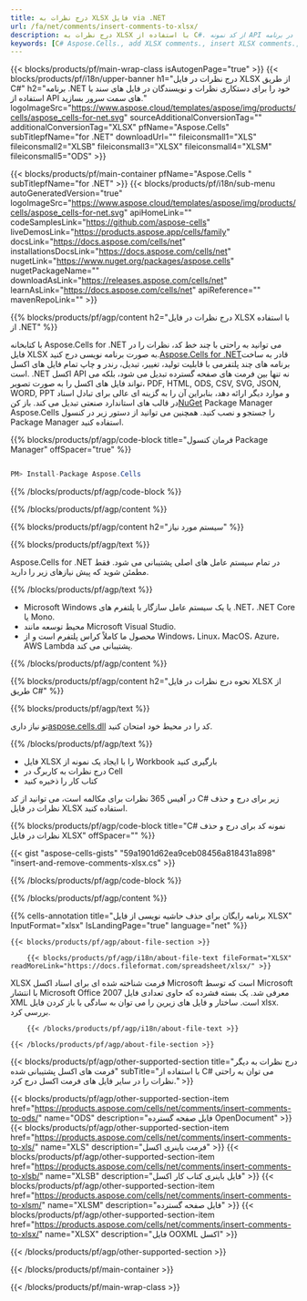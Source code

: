 ```yaml
---
title: درج نظرات به XLSX فایل via .NET
url: /fa/net/comments/insert-comments-to-xlsx/ 
description: درج نظرات به XLSX با استفاده از C#. از کد نمونه API برای درج نظرات در برنامه .NET استفاده کنید.
keywords: [C# Aspose.Cells., add XLSX comments., insert XLSX comments., access XLSX comments., remove XLSX comments., delete XLSX comments., add comments in XLSX., insert comments in XLSX., access comments in XLSX., remove comments in XLSX., delete comments in XLSX]
---
```

{{< blocks/products/pf/main-wrap-class isAutogenPage="true" >}}
{{< blocks/products/pf/i18n/upper-banner h1="درج نظرات در فایل XLSX از طریق C#" h2="برنامه .NET خود را برای دستکاری نظرات و نویسندگان در فایل های سند با استفاده از API های سمت سرور بسازید." logoImageSrc="https://www.aspose.cloud/templates/aspose/img/products/cells/aspose_cells-for-net.svg" sourceAdditionalConversionTag="" additionalConversionTag="XLSX" pfName="Aspose.Cells" subTitlepfName="for .NET" downloadUrl="" fileiconsmall1="XLS" fileiconsmall2="XLSB" fileiconsmall3="XLSX" fileiconsmall4="XLSM" fileiconsmall5="ODS" >}}

{{< blocks/products/pf/main-container pfName="Aspose.Cells " subTitlepfName="for .NET" >}}
{{< blocks/products/pf/i18n/sub-menu autoGeneratedVersion="true" logoImageSrc="https://www.aspose.cloud/templates/aspose/img/products/cells/aspose_cells-for-net.svg" apiHomeLink="" codeSamplesLink="https://github.com/aspose-cells" liveDemosLink="https://products.aspose.app/cells/family" docsLink="https://docs.aspose.com/cells/net" installationsDocsLink="https://docs.aspose.com/cells/net" nugetLink="https://www.nuget.org/packages/aspose.cells" nugetPackageName="" downloadAsLink="https://releases.aspose.com/cells/net" learnAsLink="https://docs.aspose.com/cells/net" apiReference="" mavenRepoLink="" >}}

{{% blocks/products/pf/agp/content h2="درج نظرات در فایل XLSX با استفاده از .NET" %}}

 با کتابخانه Aspose.Cells for .NET می توانید به راحتی با چند خط کد، نظرات را در فایل XLSX به صورت برنامه نویسی درج کنید.[Aspose.Cells for .NET](https://products.aspose.com/cells/net)قادر به ساخت برنامه های چند پلتفرمی با قابلیت تولید، تغییر، تبدیل، رندر و چاپ تمام فایل های اکسل است. .NET اکسل API نه تنها بین فرمت های صفحه گسترده تبدیل می شود، بلکه می تواند فایل های اکسل را به صورت تصویر، PDF, HTML, ODS, CSV, SVG, JSON, WORD, PPT و موارد دیگر ارائه دهد، بنابراین آن را به گزینه ای عالی برای تبادل اسناد در قالب های استاندارد صنعتی تبدیل می کند. باز کن[NuGet](https://www.nuget.org/packages/aspose.cells) Package Manager Aspose.Cells را جستجو و نصب کنید. همچنین می توانید از دستور زیر در کنسول Package Manager استفاده کنید.

{{% blocks/products/pf/agp/code-block title="فرمان کنسول Package Manager" offSpacer="true" %}}

```cs

PM> Install-Package Aspose.Cells

```

{{% /blocks/products/pf/agp/code-block %}}

{{% /blocks/products/pf/agp/content %}}

{{% blocks/products/pf/agp/content h2="سیستم مورد نیاز" %}}

{{% blocks/products/pf/agp/text %}}

 Aspose.Cells for .NET در تمام سیستم عامل های اصلی پشتیبانی می شود. فقط مطمئن شوید که پیش نیازهای زیر را دارید.

{{% /blocks/products/pf/agp/text %}}

-  Microsoft Windows یا یک سیستم عامل سازگار با پلتفرم های .NET، .NET Core یا Mono.
-  محیط توسعه مانند Microsoft Visual Studio.
-  محصول ما کاملاً کراس پلتفرم است و از Windows، Linux، MacOS، Azure، AWS Lambda پشتیبانی می کند.

{{% /blocks/products/pf/agp/content %}}

{{% blocks/products/pf/agp/content h2="نحوه درج نظرات در فایل XLSX از طریق C#" %}}

{{% blocks/products/pf/agp/text %}}

 تو نیاز داری[aspose.cells.dll](https://releases.aspose.com/cells/net) کد را در محیط خود امتحان کنید.

{{% /blocks/products/pf/agp/text %}}

+ فایل XLSX را با ایجاد یک نمونه از Workbook بارگیری کنید
+ درج نظرات به کاربرگ در Cell
 + کتاب کار را ذخیره کنید

در آفیس 365 نظرات برای مکالمه است، می توانید از کد C# زیر برای درج و حذف نظرات در فایل XLSX استفاده کنید.

{{% blocks/products/pf/agp/code-block title="C# نمونه کد برای درج و حذف نظرات در فایل XLSX" offSpacer="" %}}

{{< gist "aspose-cells-gists" "59a1901d62ea9ceb08456a818431a898" "insert-and-remove-comments-xlsx.cs" >}}

{{% /blocks/products/pf/agp/code-block %}}

{{% /blocks/products/pf/agp/content %}}



{{% cells-annotation title="برنامه رایگان برای حذف حاشیه نویسی از فایل XLSX" InputFormat="xlsx" IsLandingPage="true" language="net" %}}

<!-- aboutfile Starts -->

    {{< blocks/products/pf/agp/about-file-section >}}

        {{< blocks/products/pf/agp/i18n/about-file-text fileFormat="XLSX" readMoreLink="https://docs.fileformat.com/spreadsheet/xlsx/" >}}
XLSX فرمت شناخته شده ای برای اسناد اکسل Microsoft است که توسط Microsoft با انتشار Microsoft Office 2007 معرفی شد. یک بسته فشرده که حاوی تعدادی فایل XML است. ساختار و فایل های زیرین را می توان به سادگی با باز کردن فایل xlsx. بررسی کرد.

        {{< /blocks/products/pf/agp/i18n/about-file-text >}}

    {{< /blocks/products/pf/agp/about-file-section >}}

<!-- aboutfile Ends -->

{{< blocks/products/pf/agp/other-supported-section title="درج نظرات به دیگر فرمت های اکسل پشتیبانی شده" subTitle="با استفاده از C# می توان به راحتی نظرات را در سایر فایل های فرمت اکسل درج کرد." >}}

{{< blocks/products/pf/agp/other-supported-section-item href="https://products.aspose.com/cells/net/comments/insert-comments-to-ods/" name="ODS" description="فایل صفحه گسترده OpenDocument" >}}
{{< blocks/products/pf/agp/other-supported-section-item href="https://products.aspose.com/cells/net/comments/insert-comments-to-xls/" name="XLS" description="فرمت باینری اکسل" >}}
{{< blocks/products/pf/agp/other-supported-section-item href="https://products.aspose.com/cells/net/comments/insert-comments-to-xlsb/" name="XLSB" description="فایل باینری کتاب کار اکسل" >}}
{{< blocks/products/pf/agp/other-supported-section-item href="https://products.aspose.com/cells/net/comments/insert-comments-to-xlsm/" name="XLSM" description="فایل صفحه گسترده" >}}
{{< blocks/products/pf/agp/other-supported-section-item href="https://products.aspose.com/cells/net/comments/insert-comments-to-xlsx/" name="XLSX" description="فایل OOXML اکسل" >}}

{{< /blocks/products/pf/agp/other-supported-section >}}

{{< /blocks/products/pf/main-container >}}
    
{{< /blocks/products/pf/main-wrap-class >}}
